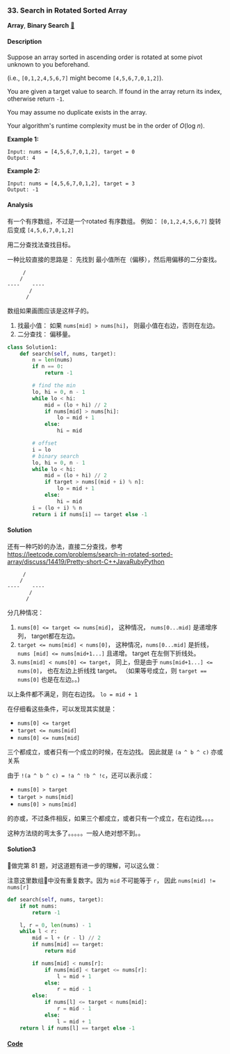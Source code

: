 ### 33. Search in Rotated Sorted Array

**Array**, **Binary Search**    [🧡](https://leetcode.com/problems/search-in-rotated-sorted-array)    

#### Description

Suppose an array sorted in ascending order is rotated at some pivot unknown to you beforehand.

(i.e., `[0,1,2,4,5,6,7]` might become `[4,5,6,7,0,1,2]`).

You are given a target value to search. If found in the array return its index, otherwise return `-1`.

You may assume no duplicate exists in the array.

Your algorithm's runtime complexity must be in the order of _O_(log _n_).

**Example 1:**

```
Input: nums = [4,5,6,7,0,1,2], target = 0
Output: 4
```

**Example 2:**

```
Input: nums = [4,5,6,7,0,1,2], target = 3
Output: -1
```

#### Analysis

有一个有序数组，不过是一个rotated 有序数组。 例如： `[0,1,2,4,5,6,7]` 旋转后变成 `[4,5,6,7,0,1,2]`

用二分查找法查找目标。

一种比较直接的思路是： 先找到 最小值所在（偏移），然后用偏移的二分查找。

```
     /
    /
----    ----
       /
      /
```
数组如果画图应该是这样子的。

1. 找最小值： 如果 `nums[mid] > nums[hi]`， 则最小值在右边，否则在左边。
2. 二分查找： 偏移量。


```python
class Solution1:
    def search(self, nums, target):
        n = len(nums)
        if n == 0:
            return -1

        # find the min
        lo, hi = 0, n - 1
        while lo < hi:
            mid = (lo + hi) // 2
            if nums[mid] > nums[hi]:
                lo = mid + 1
            else:
                hi = mid

        # offset
        i = lo
        # binary search
        lo, hi = 0, n - 1
        while lo < hi:
            mid = (lo + hi) // 2
            if target > nums[(mid + i) % n]:
                lo = mid + 1
            else:
                hi = mid
        i = (lo + i) % n
        return i if nums[i] == target else -1
```

#### Solution

还有一种巧妙的办法，直接二分查找，参考 <https://leetcode.com/problems/search-in-rotated-sorted-array/discuss/14419/Pretty-short-C++JavaRubyPython>


```
     /
    /
----    ----
       /
      /
```

分几种情况：

1.  `nums[0] <= target <= nums[mid]`， 这种情况， `nums[0...mid]` 是递增序列， target都在左边。
2.  `target <= nums[mid] < nums[0]`， 这种情况，`nums[0...mid]` 是折线， `nums [mid] <= nums[mid+1...]` 且递增。 target 在左侧下折线处。
3.  `nums[mid] < nums[0] <= target`， 同上，但是由于 `nums[mid+1...] <= nums[0]`， 也在左边上折线找 target。 （如果等号成立，则 `target == nums[0]` 也是在左边。。)

以上条件都不满足，则在右边找。 `lo = mid + 1`

在仔细看这些条件，可以发现其实就是：

- `nums[0] <= target`
- `target <= nums[mid]`
- `nums[0] <= nums[mid]`

三个都成立，或者只有一个成立的时候，在左边找。 因此就是 `(a ^ b ^ c)` 亦或关系

由于 `!(a ^ b ^ c) = !a ^ !b ^ !c`，还可以表示成：

- `nums[0] > target`
- `target > nums[mid]`
- `nums[0] > nums[mid]`

的亦或，不过条件相反，如果三个都成立，或者只有一个成立，在右边找。。。。

这种方法绕的弯太多了。。。。。一般人绝对想不到。。


#### Solution3

做完第 81 题，对这道题有进一步的理解，可以这么做：

注意这里数组中没有重复数字。因为 `mid` 不可能等于 `r`， 因此 `nums[mid] != nums[r]`

```python
def search(self, nums, target):
    if not nums:
        return -1

    l, r = 0, len(nums) - 1
    while l < r:
        mid = l + (r - l) // 2
        if nums[mid] == target:
            return mid

        if nums[mid] < nums[r]:
            if nums[mid] < target <= nums[r]:
                l = mid + 1
            else:
                r = mid - 1
        else:
            if nums[l] <= target < nums[mid]:
                r = mid - 1
            else:
                l = mid + 1
    return l if nums[l] == target else -1
```



#### [Code](../python/33.%20Search%20in%20Rotated%20Sorted%20Array.py)
